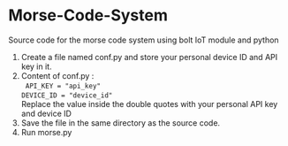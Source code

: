 # Morse-Code-System
Source code for the morse code system using bolt IoT module and python

1. Create a file named conf.py and store your personal device ID and API key in it.
2. Content of conf.py :<br/>
``` API_KEY = "api_key"```<br/>
```DEVICE_ID = "device_id"```<br/>
Replace the value inside the double quotes with your personal API key and device ID
3. Save the file in the same directory as the source code.
4. Run morse.py
